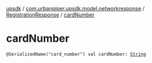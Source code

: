 [upsdk](../../index.md) / [com.urbanpiper.upsdk.model.networkresponse](../index.md) / [RegistrationResponse](index.md) / [cardNumber](./card-number.md)

# cardNumber

`@SerializedName("card_number") val cardNumber: `[`String`](https://kotlinlang.org/api/latest/jvm/stdlib/kotlin/-string/index.html)
